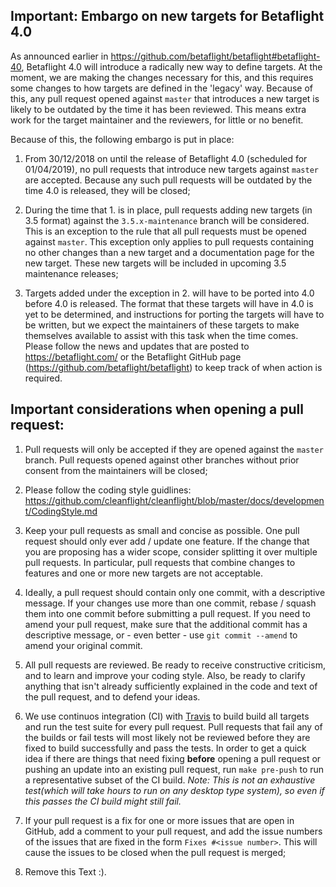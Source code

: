 ## Important: Embargo on new targets for Betaflight 4.0

As announced earlier in https://github.com/betaflight/betaflight#betaflight-40, Betaflight 4.0 will introduce a radically new way to define targets. At the moment, we are making the changes necessary for this, and this requires some changes to how targets are defined in the 'legacy' way. Because of this, any pull request opened against `master` that introduces a new target is likely to be outdated by the time it has been reviewed. This means extra work for the target maintainer and the reviewers, for little or no benefit.

Because of this, the following embargo is put in place:

1. From 30/12/2018 on until the release of Betaflight 4.0 (scheduled for 01/04/2019), no pull requests that introduce new targets against `master` are accepted. Because any such pull requests will be outdated by the time 4.0 is released, they will be closed;

2. During the time that 1. is in place, pull requests adding new targets (in 3.5 format) against the `3.5.x-maintenance` branch will be considered. This is an exception to the rule that all pull requests must be opened against `master`. This exception only applies to pull requests containing no other changes than a new target and a documentation page for the new target. These new targets will be included in upcoming 3.5 maintenance releases;

3. Targets added under the exception in 2. will have to be ported into 4.0 before 4.0 is released. The format that these targets will have in 4.0 is yet to be determined, and instructions for porting the targets will have to be written, but we expect the maintainers of these targets to make themselves available to assist with this task when the time comes. Please follow the news and updates that are posted to https://betaflight.com/ or the Betaflight GitHub page (https://github.com/betaflight/betaflight) to keep track of when action is required.


## Important considerations when opening a pull request:

1. Pull requests will only be accepted if they are opened against the `master` branch. Pull requests opened against other branches without prior consent from the maintainers will be closed;

2. Please follow the coding style guidlines: https://github.com/cleanflight/cleanflight/blob/master/docs/development/CodingStyle.md

3. Keep your pull requests as small and concise as possible. One pull request should only ever add / update one feature. If the change that you are proposing has a wider scope, consider splitting it over multiple pull requests. In particular, pull requests that combine changes to features and one or more new targets are not acceptable.

4. Ideally, a pull request should contain only one commit, with a descriptive message. If your changes use more than one commit, rebase / squash them into one commit before submitting a pull request. If you need to amend your pull request, make sure that the additional commit has a descriptive message, or - even better - use `git commit --amend` to amend your original commit.

5. All pull requests are reviewed. Be ready to receive constructive criticism, and to learn and improve your coding style. Also, be ready to clarify anything that isn't already sufficiently explained in the code and text of the pull request, and to defend your ideas.

6. We use continuos integration (CI) with [Travis](https://travis-ci.com/betaflight) to build build all targets and run the test suite for every pull request. Pull requests that fail any of the builds or fail tests will most likely not be reviewed before they are fixed to build successfully and pass the tests. In order to get a quick idea if there are things that need fixing **before** opening a pull request or pushing an update into an existing pull request, run `make pre-push` to run a representative subset of the CI build. _Note: This is not an exhaustive test(which will take hours to run on any desktop type system), so even if this passes the CI build might still fail._

7. If your pull request is a fix for one or more issues that are open in GitHub, add a comment to your pull request, and add the issue numbers of the issues that are fixed in the form `Fixes #<issue number>`. This will cause the issues to be closed when the pull request is merged;

8. Remove this Text :).
